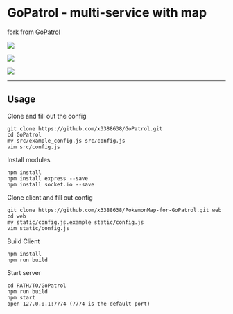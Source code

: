 # GoPatrol - multi-service with map
fork from [GoPatrol](https://github.com/GoPatrolTeam/GoPatrol)  
  
![](http://i217.photobucket.com/albums/cc44/x3388638/2016-09-10%20190457_zpseyfu5ry1.png)  
  
![](http://i217.photobucket.com/albums/cc44/x3388638/2016-09-10%20203730_zpshmtrwyzb.png)  

![](http://i217.photobucket.com/albums/cc44/x3388638/2016-09-11%20005713_zpsoquzaqkj.png)

---
## Usage
Clone and fill out the config
```
git clone https://github.com/x3388638/GoPatrol.git
cd GoPatrol
mv src/example_config.js src/config.js
vim src/config.js
```
Install modules
```
npm install
npm install express --save
npm install socket.io --save
```
Clone client and fill out config
```
git clone https://github.com/x3388638/PokemonMap-for-GoPatrol.git web
cd web
mv static/config.js.example static/config.js
vim static/config.js
```
Build Client
```
npm install
npm run build
```
Start server
```
cd PATH/TO/GoPatrol
npm run build  
npm start
open 127.0.0.1:7774 (7774 is the default port)
```
